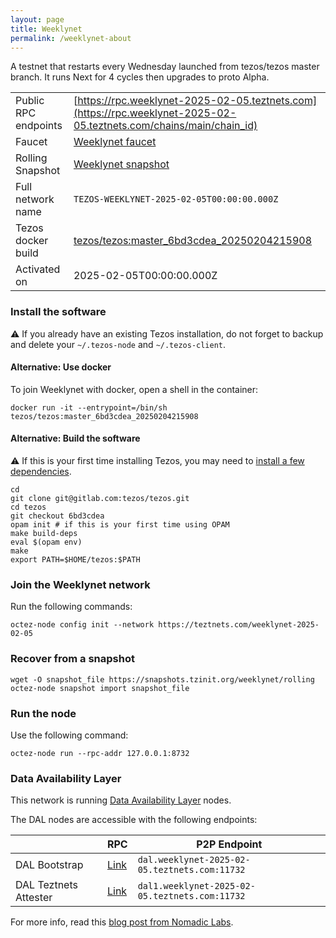 ```yaml
---
layout: page
title: Weeklynet
permalink: /weeklynet-about
---
```


A testnet that restarts every Wednesday launched from tezos/tezos master branch. It runs Next for 4 cycles then upgrades to proto Alpha.

| | |
|-------|---------------------|
| Public RPC endpoints | [https://rpc.weeklynet-2025-02-05.teztnets.com](https://rpc.weeklynet-2025-02-05.teztnets.com/chains/main/chain_id)<br/> |
| Faucet | [Weeklynet faucet](https://faucet.weeklynet-2025-02-05.teztnets.com) |
| Rolling Snapshot | [Weeklynet snapshot](https://snapshots.tzinit.org/weeklynet/rolling) |
| Full network name | `TEZOS-WEEKLYNET-2025-02-05T00:00:00.000Z` |
| Tezos docker build | [tezos/tezos:master_6bd3cdea_20250204215908](https://hub.docker.com/r/tezos/tezos/tags?page=1&ordering=last_updated&name=master_6bd3cdea_20250204215908) |
| Activated on | 2025-02-05T00:00:00.000Z |





### Install the software

⚠️  If you already have an existing Tezos installation, do not forget to backup and delete your `~/.tezos-node` and `~/.tezos-client`.



#### Alternative: Use docker

To join Weeklynet with docker, open a shell in the container:

```
docker run -it --entrypoint=/bin/sh tezos/tezos:master_6bd3cdea_20250204215908
```


#### Alternative: Build the software

⚠️  If this is your first time installing Tezos, you may need to [install a few dependencies](https://tezos.gitlab.io/introduction/howtoget.html#setting-up-the-development-environment-from-scratch).

```
cd
git clone git@gitlab.com:tezos/tezos.git
cd tezos
git checkout 6bd3cdea
opam init # if this is your first time using OPAM
make build-deps
eval $(opam env)
make
export PATH=$HOME/tezos:$PATH
```

### Join the Weeklynet network

Run the following commands:

```
octez-node config init --network https://teztnets.com/weeklynet-2025-02-05

```


### Recover from a snapshot

```
wget -O snapshot_file https://snapshots.tzinit.org/weeklynet/rolling
octez-node snapshot import snapshot_file
```


### Run the node

Use the following command:

```
octez-node run --rpc-addr 127.0.0.1:8732
```




### Data Availability Layer

This network is running [Data Availability Layer](https://tezos.gitlab.io/shell/dal.html) nodes.


The DAL nodes are accessible with the following endpoints:

| | RPC | P2P Endpoint |
|------------|---------|--------------|
| DAL Bootstrap | [Link](https://dal-bootstrap-rpc.weeklynet-2025-02-05.teztnets.com/p2p/gossipsub/scores) | `dal.weeklynet-2025-02-05.teztnets.com:11732` |
| DAL Teztnets Attester | [Link](https://dal-attester-rpc.weeklynet-2025-02-05.teztnets.com/p2p/gossipsub/scores) | `dal1.weeklynet-2025-02-05.teztnets.com:11732` |


For more info, read this [blog post from Nomadic Labs](https://research-development.nomadic-labs.com/data-availability-layer-tezos.html).



